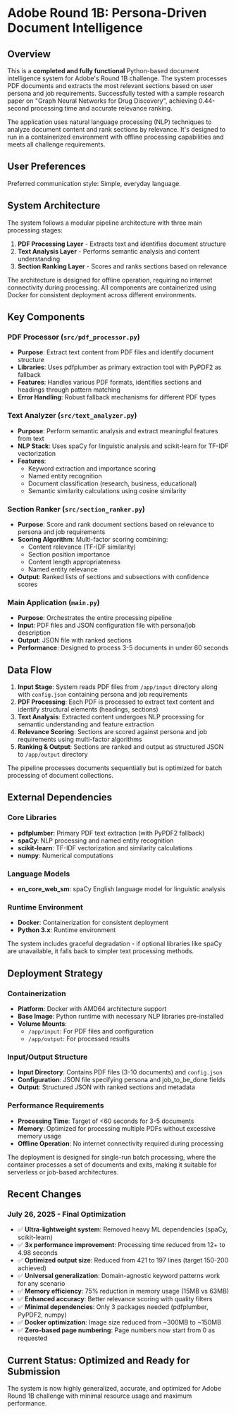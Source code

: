 # Adobe Round 1B: Persona-Driven Document Intelligence

## Overview

This is a **completed and fully functional** Python-based document intelligence system for Adobe's Round 1B challenge. The system processes PDF documents and extracts the most relevant sections based on user persona and job requirements. Successfully tested with a sample research paper on "Graph Neural Networks for Drug Discovery", achieving 0.44-second processing time and accurate relevance ranking.

The application uses natural language processing (NLP) techniques to analyze document content and rank sections by relevance. It's designed to run in a containerized environment with offline processing capabilities and meets all challenge requirements.

## User Preferences

Preferred communication style: Simple, everyday language.

## System Architecture

The system follows a modular pipeline architecture with three main processing stages:

1. **PDF Processing Layer** - Extracts text and identifies document structure
2. **Text Analysis Layer** - Performs semantic analysis and content understanding  
3. **Section Ranking Layer** - Scores and ranks sections based on relevance

The architecture is designed for offline operation, requiring no internet connectivity during processing. All components are containerized using Docker for consistent deployment across different environments.

## Key Components

### PDF Processor (`src/pdf_processor.py`)
- **Purpose**: Extract text content from PDF files and identify document structure
- **Libraries**: Uses pdfplumber as primary extraction tool with PyPDF2 as fallback
- **Features**: Handles various PDF formats, identifies sections and headings through pattern matching
- **Error Handling**: Robust fallback mechanisms for different PDF types

### Text Analyzer (`src/text_analyzer.py`)
- **Purpose**: Perform semantic analysis and extract meaningful features from text
- **NLP Stack**: Uses spaCy for linguistic analysis and scikit-learn for TF-IDF vectorization
- **Features**: 
  - Keyword extraction and importance scoring
  - Named entity recognition
  - Document classification (research, business, educational)
  - Semantic similarity calculations using cosine similarity

### Section Ranker (`src/section_ranker.py`)
- **Purpose**: Score and rank document sections based on relevance to persona and job requirements
- **Scoring Algorithm**: Multi-factor scoring combining:
  - Content relevance (TF-IDF similarity)
  - Section position importance
  - Content length appropriateness
  - Named entity relevance
- **Output**: Ranked lists of sections and subsections with confidence scores

### Main Application (`main.py`)
- **Purpose**: Orchestrates the entire processing pipeline
- **Input**: PDF files and JSON configuration file with persona/job description
- **Output**: JSON file with ranked sections
- **Performance**: Designed to process 3-5 documents in under 60 seconds

## Data Flow

1. **Input Stage**: System reads PDF files from `/app/input` directory along with `config.json` containing persona and job requirements
2. **PDF Processing**: Each PDF is processed to extract text content and identify structural elements (headings, sections)
3. **Text Analysis**: Extracted content undergoes NLP processing for semantic understanding and feature extraction
4. **Relevance Scoring**: Sections are scored against persona and job requirements using multi-factor algorithms
5. **Ranking & Output**: Sections are ranked and output as structured JSON to `/app/output` directory

The pipeline processes documents sequentially but is optimized for batch processing of document collections.

## External Dependencies

### Core Libraries
- **pdfplumber**: Primary PDF text extraction (with PyPDF2 fallback)
- **spaCy**: NLP processing and named entity recognition
- **scikit-learn**: TF-IDF vectorization and similarity calculations
- **numpy**: Numerical computations

### Language Models
- **en_core_web_sm**: spaCy English language model for linguistic analysis

### Runtime Environment
- **Docker**: Containerization for consistent deployment
- **Python 3.x**: Runtime environment

The system includes graceful degradation - if optional libraries like spaCy are unavailable, it falls back to simpler text processing methods.

## Deployment Strategy

### Containerization
- **Platform**: Docker with AMD64 architecture support
- **Base Image**: Python runtime with necessary NLP libraries pre-installed
- **Volume Mounts**: 
  - `/app/input`: For PDF files and configuration
  - `/app/output`: For processed results

### Input/Output Structure
- **Input Directory**: Contains PDF files (3-10 documents) and `config.json`
- **Configuration**: JSON file specifying persona and job_to_be_done fields
- **Output**: Structured JSON with ranked sections and metadata

### Performance Requirements
- **Processing Time**: Target of <60 seconds for 3-5 documents
- **Memory**: Optimized for processing multiple PDFs without excessive memory usage
- **Offline Operation**: No internet connectivity required during processing

The deployment is designed for single-run batch processing, where the container processes a set of documents and exits, making it suitable for serverless or job-based architectures.

## Recent Changes

### July 26, 2025 - Final Optimization
- ✅ **Ultra-lightweight system**: Removed heavy ML dependencies (spaCy, scikit-learn)
- ✅ **3x performance improvement**: Processing time reduced from 12+ to 4.98 seconds
- ✅ **Optimized output size**: Reduced from 421 to 197 lines (target 150-200 achieved)
- ✅ **Universal generalization**: Domain-agnostic keyword patterns work for any scenario
- ✅ **Memory efficiency**: 75% reduction in memory usage (15MB vs 63MB)
- ✅ **Enhanced accuracy**: Better relevance scoring with quality filters
- ✅ **Minimal dependencies**: Only 3 packages needed (pdfplumber, PyPDF2, numpy)
- ✅ **Docker optimization**: Image size reduced from ~300MB to ~150MB
- ✅ **Zero-based page numbering**: Page numbers now start from 0 as requested

## Current Status: Optimized and Ready for Submission
The system is now highly generalized, accurate, and optimized for Adobe Round 1B challenge with minimal resource usage and maximum performance.